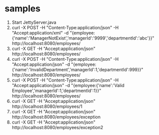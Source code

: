 samples
=======
1. Start JettyServer.java
2. curl -X POST -H "Content-Type:application/json" -H "Accept:application/xml" -d "{employee:{'name':'ManagerNotExist','managerId':'9999','departmentId':'abc'}}"  http://localhost:8080/employees/
3. curl -X GET -H "Accept:application/json" http://localhost:8080/employees/
4. curl -X POST -H "Content-Type:application/json" -H "Accept:application/json" -d "{employee:{'name':'InvalidDepartment','managerId':1,'departmentId':999}}"  http://localhost:8080/employees/
5. curl -X POST -H "Content-Type:application/json" -H "Accept:application/json" -d "{employee:{'name':'Valid Employee','managerId':1,'departmentId':1}}"  http://localhost:8080/employees/
6. curl -X GET -H "Accept:application/json" http://localhost:8080/employees/1
7. curl -X GET -H "Accept:application/json" http://localhost:8080/employees/exception
8. curl -X GET -H "Accept:application/json" http://localhost:8080/employees/exception2